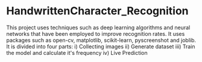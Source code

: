 # HandwrittenCharacter_Recognition
This project uses techniques such as deep learning algorithms and neural networks that have been employed to improve recognition rates.
It uses packages such as open-cv, matplotlib, scikit-learn, pyscreenshot and joblib.
It is divided into four parts:
i) Collecting images
ii) Generate dataset
iii) Train the model and calculate it's frequency
iv) Live Prediction

